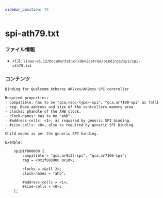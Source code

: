 ```yaml
---
sidebar_position: 70
---
```

# spi-ath79.txt

### ファイル情報

- パス: `linux-v6.12/Documentation/devicetree/bindings/spi/spi-ath79.txt`

### コンテンツ

```txt
Binding for Qualcomm Atheros AR7xxx/AR9xxx SPI controller

Required properties:
- compatible: has to be "qca,<soc-type>-spi", "qca,ar7100-spi" as fallback.
- reg: Base address and size of the controllers memory area
- clocks: phandle of the AHB clock.
- clock-names: has to be "ahb".
- #address-cells: <1>, as required by generic SPI binding.
- #size-cells: <0>, also as required by generic SPI binding.

Child nodes as per the generic SPI binding.

Example:

	spi@1f000000 {
		compatible = "qca,ar9132-spi", "qca,ar7100-spi";
		reg = <0x1f000000 0x10>;

		clocks = <&pll 2>;
		clock-names = "ahb";

		#address-cells = <1>;
		#size-cells = <0>;
	};

```
